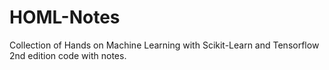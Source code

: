 # HOML-Notes

Collection of Hands on Machine Learning with Scikit-Learn and Tensorflow 2nd edition code with notes.
